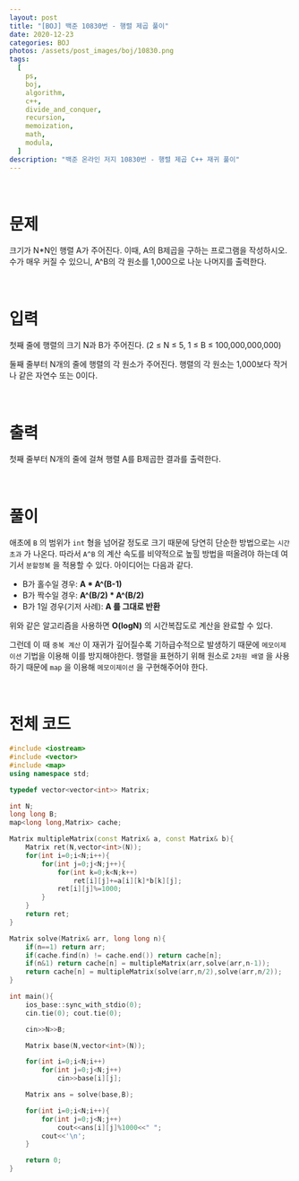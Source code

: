 ```yaml
---
layout: post
title: "[BOJ] 백준 10830번 - 행렬 제곱 풀이"
date: 2020-12-23
categories: BOJ
photos: /assets/post_images/boj/10830.png
tags:
  [
    ps,
    boj,
    algorithm,
    c++,
    divide_and_conquer,
    recursion,
    memoization,
    math,
    modula,
  ]
description: "백준 온라인 저지 10830번 - 행렬 제곱 C++ 재귀 풀이"
---
```


<br>

# 문제

크기가 N\*N인 행렬 A가 주어진다. 이때, A의 B제곱을 구하는 프로그램을 작성하시오. 수가 매우 커질 수 있으니, A^B의 각 원소를 1,000으로 나눈 나머지를 출력한다.

<br>

# 입력

첫째 줄에 행렬의 크기 N과 B가 주어진다. (2 ≤ N ≤ 5, 1 ≤ B ≤ 100,000,000,000)

둘째 줄부터 N개의 줄에 행렬의 각 원소가 주어진다. 행렬의 각 원소는 1,000보다 작거나 같은 자연수 또는 0이다.

<br>

# 출력

첫째 줄부터 N개의 줄에 걸쳐 행렬 A를 B제곱한 결과를 출력한다.

<br>

# 풀이

애초에 `B` 의 범위가 `int` 형을 넘어갈 정도로 크기 때문에 당연히 단순한 방법으로는 `시간 초과` 가 나온다. 따라서 `A^B` 의 계산 속도를 비약적으로 높힐 방법을 떠올려야 하는데 여기서 `분할정복` 을 적용할 수 있다. 아이디어는 다음과 같다.

- B가 홀수일 경우: **A \* A^(B-1)**
- B가 짝수일 경우: **A^(B/2) \* A^(B/2)**
- B가 1일 경우(기저 사례): **A 를 그대로 반환**

위와 같은 알고리즘을 사용하면 **O(logN)** 의 시간복잡도로 계산을 완료할 수 있다.

그런데 이 때 `중복 계산` 이 재귀가 깊어질수록 기하급수적으로 발생하기 때문에 `메모이제이션` 기법을 이용해 이를 방지해야한다. 행렬을 표현하기 위해 원소로 `2차원 배열` 을 사용하기 때문에 `map` 을 이용해 `메모이제이션` 을 구현해주어야 한다.

<br>

# 전체 코드

```c++
#include <iostream>
#include <vector>
#include <map>
using namespace std;

typedef vector<vector<int>> Matrix;

int N;
long long B;
map<long long,Matrix> cache;

Matrix multipleMatrix(const Matrix& a, const Matrix& b){
    Matrix ret(N,vector<int>(N));
    for(int i=0;i<N;i++){
        for(int j=0;j<N;j++){
            for(int k=0;k<N;k++)
                ret[i][j]+=a[i][k]*b[k][j];
            ret[i][j]%=1000;
        }
    }
    return ret;
}

Matrix solve(Matrix& arr, long long n){
    if(n==1) return arr;
    if(cache.find(n) != cache.end()) return cache[n];
    if(n&1) return cache[n] = multipleMatrix(arr,solve(arr,n-1));
    return cache[n] = multipleMatrix(solve(arr,n/2),solve(arr,n/2));
}

int main(){
    ios_base::sync_with_stdio(0);
    cin.tie(0); cout.tie(0);

    cin>>N>>B;

    Matrix base(N,vector<int>(N));

    for(int i=0;i<N;i++)
        for(int j=0;j<N;j++)
            cin>>base[i][j];

    Matrix ans = solve(base,B);

    for(int i=0;i<N;i++){
        for(int j=0;j<N;j++)
            cout<<ans[i][j]%1000<<" ";
        cout<<'\n';
    }

    return 0;
}
```
